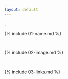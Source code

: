 ```yaml
---
layout: default
---
```

.


{% include 01-name.md %}

<br>

{% include 02-image.md %}

<br>

{% include 03-links.md %}


